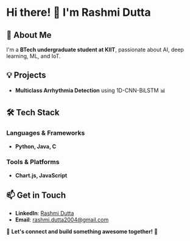 # Hi there! 👋 I'm Rashmi Dutta

## 🚀 About Me
I'm a **BTech undergraduate student at KIIT**, passionate about AI, deep learning, ML, and IoT.
## 💡 Projects
- **Multiclass Arrhythmia Detection** using 1D-CNN-BiLSTM 📊

## 🛠️ Tech Stack
### **Languages & Frameworks**
- **Python, Java, C**

### **Tools & Platforms**
- **Chart.js, JavaScript**


## 📫 Get in Touch
- **LinkedIn**: [Rashmi Dutta](https://www.linkedin.com/in/rashmi-dutta-243945201/)
- **Email**: rashmi.dutta2004@gmail.com

💙 **Let's connect and build something awesome together!** 🚀

